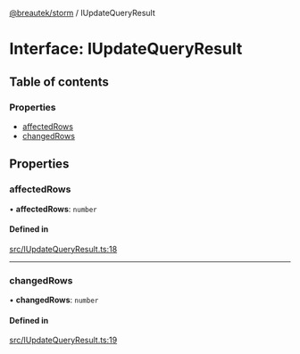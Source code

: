 [@breautek/storm](../README.md) / IUpdateQueryResult

# Interface: IUpdateQueryResult

## Table of contents

### Properties

- [affectedRows](IUpdateQueryResult.md#affectedrows)
- [changedRows](IUpdateQueryResult.md#changedrows)

## Properties

### affectedRows

• **affectedRows**: `number`

#### Defined in

[src/IUpdateQueryResult.ts:18](https://github.com/breautek/storm/blob/f198938/src/IUpdateQueryResult.ts#L18)

___

### changedRows

• **changedRows**: `number`

#### Defined in

[src/IUpdateQueryResult.ts:19](https://github.com/breautek/storm/blob/f198938/src/IUpdateQueryResult.ts#L19)
